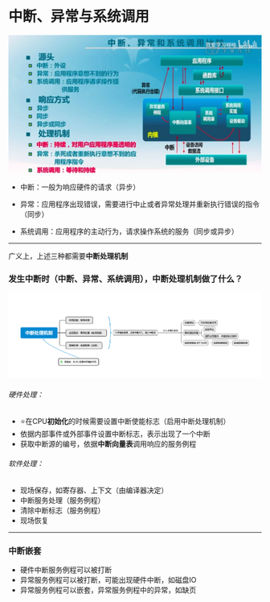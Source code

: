 # 中断、异常与系统调用

![image-20230430115036181](./assets/image-20230430115036181.png)

* 中断：一般为响应硬件的请求（异步）

* 异常：应用程序出现错误，需要进行中止或者异常处理并重新执行错误的指令（同步）
* 系统调用：应用程序的主动行为，请求操作系统的服务（同步或异步）

--------

广义上，上述三种都需要**中断处理机制**

### 发生中断时（中断、异常、系统调用），中断处理机制做了什么？

![image-20230430122402041](./assets/image-20230430122402041.png)

###### 硬件处理：

* :star:在CPU**初始化**的时候需要设置中断使能标志（启用中断处理机制）
* 依据内部事件或外部事件设置中断标志，表示出现了一个中断
* 获取中断源的编号，依据**中断向量表**调用响应的服务例程

###### 软件处理：

* 现场保存，如寄存器、上下文（由编译器决定）
* 中断服务处理（服务例程）
* 清除中断标志（服务例程）
* 现场恢复

--------------------

### 中断嵌套

* 硬件中断服务例程可以被打断
* 异常服务例程可以被打断，可能出现硬件中断，如磁盘IO
* 异常服务例程可以嵌套，异常服务例程中的异常，如缺页